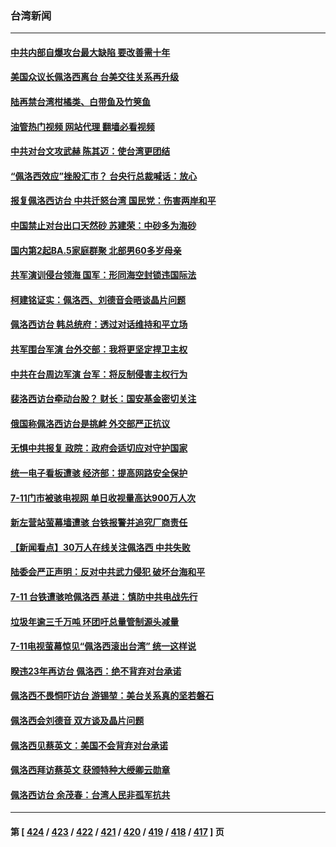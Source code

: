 ### 台湾新闻
---
#### [中共内部自爆攻台最大缺陷 要改善需十年](../../pages/ncid1349361/n13794675.md?08032045) 
#### [美国众议长佩洛西离台 台美交往关系再升级](../../pages/ncid1349361/n13794658.md?08032045) 
#### [陆再禁台湾柑橘类、白带鱼及竹䇲鱼](../../pages/ncid1349361/n13794661.md?08032045) 
#### [油管热门视频 网站代理 翻墙必看视频](http://209.222.30.114:81/youtube.html?08032045)
#### [中共对台文攻武赫 陈其迈：使台湾更团结](../../pages/ncid1349361/n13794663.md?08032045) 
#### [“佩洛西效应”挫股汇市？ 台央行总裁喊话：放心](../../pages/ncid1349361/n13794644.md?08032045) 
#### [报复佩洛西访台 中共迁怒台湾 国民党：伤害两岸和平](../../pages/ncid1349361/n13794645.md?08032045) 
#### [中国禁止对台出口天然砂 苏建荣：中砂多为海砂](../../pages/ncid1349361/n13794621.md?08032045) 
#### [国内第2起BA.5家庭群聚 北部男60多岁母亲](../../pages/ncid1349361/n13794612.md?08032045) 
#### [共军演训侵台领海 国军：形同海空封锁违国际法](../../pages/ncid1349361/n13794589.md?08032045) 
#### [柯建铭证实：佩洛西、刘德音会晤谈晶片问题](../../pages/ncid1349361/n13794608.md?08032045) 
#### [佩洛西访台 韩总统府：透过对话维持和平立场](../../pages/ncid1349361/n13794588.md?08032045) 
#### [共军围台军演 台外交部：我将更坚定捍卫主权](../../pages/ncid1349361/n13794576.md?08032045) 
#### [中共在台周边军演 台军：将反制侵害主权行为](../../pages/ncid1349361/n13794564.md?08032045) 
#### [裴洛西访台牵动台股？ 财长：国安基金密切关注](../../pages/ncid1349361/n13794582.md?08032045) 
#### [俄国称佩洛西访台是挑衅 外交部严正抗议](../../pages/ncid1349361/n13794555.md?08032045) 
#### [无惧中共报复 政院：政府会适切应对守护国家](../../pages/ncid1349361/n13794540.md?08032045) 
#### [统一电子看板遭骇 经济部：提高网路安全保护](../../pages/ncid1349361/n13794544.md?08032045) 
#### [7-11门市被骇电视网 单日收视量高达900万人次](../../pages/ncid1349361/n13794533.md?08032045) 
#### [新左营站萤幕墙遭骇 台铁报警并追究厂商责任](../../pages/ncid1349361/n13794535.md?08032045) 
#### [【新闻看点】30万人在线关注佩洛西 中共失败](../../pages/ncid1349361/n13794183.md?08032045) 
#### [陆委会严正声明：反对中共武力侵犯 破坏台海和平](../../pages/ncid1349361/n13794537.md?08032045) 
#### [7-11 台铁遭骇呛佩洛西 基进：慎防中共电战先行](../../pages/ncid1349361/n13794539.md?08032045) 
#### [垃圾年逾三千万吨 环团吁总量管制源头减量](../../pages/ncid1349361/n13794512.md?08032045) 
#### [7-11电视萤幕惊见“佩洛西滚出台湾” 统一这样说](../../pages/ncid1349361/n13794493.md?08032045) 
#### [睽违23年再访台 佩洛西：绝不背弃对台承诺](../../pages/ncid1349361/n13794481.md?08032045) 
#### [佩洛西不畏恫吓访台 游锡堃：美台关系真的坚若磐石](../../pages/ncid1349361/n13794477.md?08032045) 
#### [佩洛西会刘德音 双方谈及晶片问题](../../pages/ncid1349361/n13794553.md?08032045) 
#### [佩洛西见蔡英文：美国不会背弃对台承诺](../../pages/ncid1349361/n13794490.md?08032045) 
#### [佩洛西拜访蔡英文 获颁特种大绶卿云勋章](../../pages/ncid1349361/n13794356.md?08032045) 
#### [佩洛西访台 余茂春：台湾人民非孤军抗共](../../pages/ncid1349361/n13794306.md?08032045) 

---
#### 第 [ [424](./424.md?08032045) / [423](./423.md?08032045) / [422](./422.md?08032045) / [421](./421.md?08032045) / [420](./420.md?08032045) / [419](./419.md?08032045) / [418](./418.md?08032045) / [417](./417.md?08032045) ] 页
